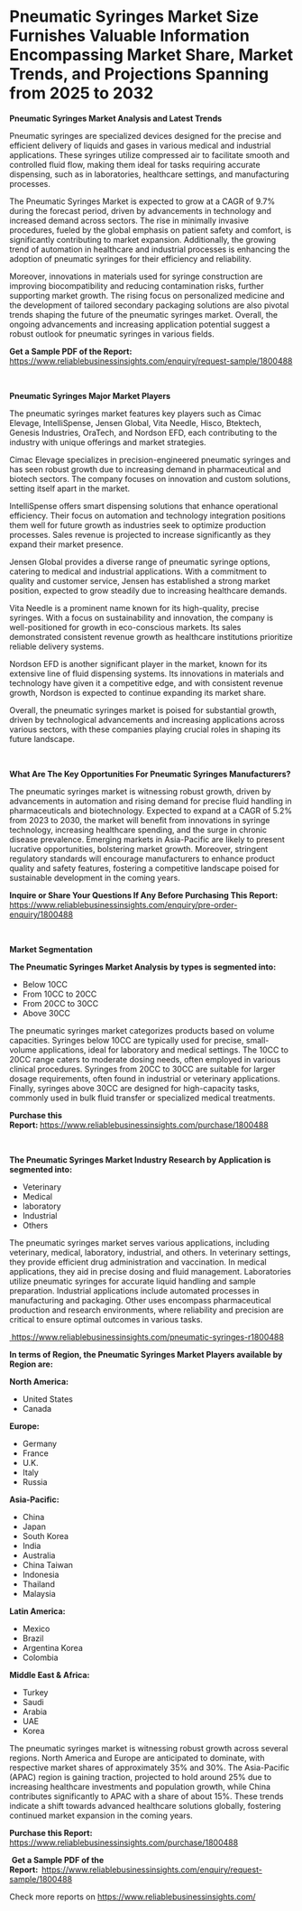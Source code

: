 <p><h1>Pneumatic Syringes Market Size Furnishes Valuable Information Encompassing Market Share, Market Trends, and Projections Spanning from 2025 to 2032</h1></p><p><strong>Pneumatic Syringes Market Analysis and Latest Trends</strong></p>
<p><p>Pneumatic syringes are specialized devices designed for the precise and efficient delivery of liquids and gases in various medical and industrial applications. These syringes utilize compressed air to facilitate smooth and controlled fluid flow, making them ideal for tasks requiring accurate dispensing, such as in laboratories, healthcare settings, and manufacturing processes.</p><p>The Pneumatic Syringes Market is expected to grow at a CAGR of 9.7% during the forecast period, driven by advancements in technology and increased demand across sectors. The rise in minimally invasive procedures, fueled by the global emphasis on patient safety and comfort, is significantly contributing to market expansion. Additionally, the growing trend of automation in healthcare and industrial processes is enhancing the adoption of pneumatic syringes for their efficiency and reliability.</p><p>Moreover, innovations in materials used for syringe construction are improving biocompatibility and reducing contamination risks, further supporting market growth. The rising focus on personalized medicine and the development of tailored secondary packaging solutions are also pivotal trends shaping the future of the pneumatic syringes market. Overall, the ongoing advancements and increasing application potential suggest a robust outlook for pneumatic syringes in various fields.</p></p>
<p><strong>Get a Sample PDF of the Report:&nbsp;</strong> <a href="https://www.reliablebusinessinsights.com/enquiry/request-sample/1800488?utm_campaign=3013&utm_medium=2&utm_source=Github&utm_content=ia&utm_term=03032025&utm_id=pneumatic-syringes">https://www.reliablebusinessinsights.com/enquiry/request-sample/1800488</a></p>
<p>&nbsp;</p>
<p><strong>Pneumatic Syringes Major Market Players</strong></p>
<p><p>The pneumatic syringes market features key players such as Cimac Elevage, IntelliSpense, Jensen Global, Vita Needle, Hisco, Btektech, Genesis Industries, OraTech, and Nordson EFD, each contributing to the industry with unique offerings and market strategies.</p><p>Cimac Elevage specializes in precision-engineered pneumatic syringes and has seen robust growth due to increasing demand in pharmaceutical and biotech sectors. The company focuses on innovation and custom solutions, setting itself apart in the market.</p><p>IntelliSpense offers smart dispensing solutions that enhance operational efficiency. Their focus on automation and technology integration positions them well for future growth as industries seek to optimize production processes. Sales revenue is projected to increase significantly as they expand their market presence.</p><p>Jensen Global provides a diverse range of pneumatic syringe options, catering to medical and industrial applications. With a commitment to quality and customer service, Jensen has established a strong market position, expected to grow steadily due to increasing healthcare demands.</p><p>Vita Needle is a prominent name known for its high-quality, precise syringes. With a focus on sustainability and innovation, the company is well-positioned for growth in eco-conscious markets. Its sales demonstrated consistent revenue growth as healthcare institutions prioritize reliable delivery systems.</p><p>Nordson EFD is another significant player in the market, known for its extensive line of fluid dispensing systems. Its innovations in materials and technology have given it a competitive edge, and with consistent revenue growth, Nordson is expected to continue expanding its market share.</p><p>Overall, the pneumatic syringes market is poised for substantial growth, driven by technological advancements and increasing applications across various sectors, with these companies playing crucial roles in shaping its future landscape.</p></p>
<p>&nbsp;</p>
<p><strong>What Are The Key Opportunities For Pneumatic Syringes Manufacturers?</strong></p>
<p><p>The pneumatic syringes market is witnessing robust growth, driven by advancements in automation and rising demand for precise fluid handling in pharmaceuticals and biotechnology. Expected to expand at a CAGR of 5.2% from 2023 to 2030, the market will benefit from innovations in syringe technology, increasing healthcare spending, and the surge in chronic disease prevalence. Emerging markets in Asia-Pacific are likely to present lucrative opportunities, bolstering market growth. Moreover, stringent regulatory standards will encourage manufacturers to enhance product quality and safety features, fostering a competitive landscape poised for sustainable development in the coming years.</p></p>
<p><strong>Inquire or Share Your Questions If Any Before Purchasing This Report:</strong> <a href="https://www.reliablebusinessinsights.com/enquiry/pre-order-enquiry/1800488?utm_campaign=3013&utm_medium=2&utm_source=Github&utm_content=ia&utm_term=03032025&utm_id=pneumatic-syringes">https://www.reliablebusinessinsights.com/enquiry/pre-order-enquiry/1800488</a></p>
<p>&nbsp;</p>
<p><strong>Market Segmentation</strong></p>
<p><strong>The Pneumatic Syringes Market Analysis by types is segmented into:</strong></p>
<p><ul><li>Below 10CC</li><li>From 10CC to 20CC</li><li>From 20CC to 30CC</li><li>Above 30CC</li></ul></p>
<p><p>The pneumatic syringes market categorizes products based on volume capacities. Syringes below 10CC are typically used for precise, small-volume applications, ideal for laboratory and medical settings. The 10CC to 20CC range caters to moderate dosing needs, often employed in various clinical procedures. Syringes from 20CC to 30CC are suitable for larger dosage requirements, often found in industrial or veterinary applications. Finally, syringes above 30CC are designed for high-capacity tasks, commonly used in bulk fluid transfer or specialized medical treatments.</p></p>
<p><strong>Purchase this Report:&nbsp;</strong><a href="https://www.reliablebusinessinsights.com/purchase/1800488?utm_campaign=3013&utm_medium=2&utm_source=Github&utm_content=ia&utm_term=03032025&utm_id=pneumatic-syringes">https://www.reliablebusinessinsights.com/purchase/1800488</a></p>
<p>&nbsp;</p>
<p><strong>The Pneumatic Syringes Market Industry Research by Application is segmented into:</strong></p>
<p><ul><li>Veterinary</li><li>Medical</li><li>laboratory</li><li>Industrial</li><li>Others</li></ul></p>
<p><p>The pneumatic syringes market serves various applications, including veterinary, medical, laboratory, industrial, and others. In veterinary settings, they provide efficient drug administration and vaccination. In medical applications, they aid in precise dosing and fluid management. Laboratories utilize pneumatic syringes for accurate liquid handling and sample preparation. Industrial applications include automated processes in manufacturing and packaging. Other uses encompass pharmaceutical production and research environments, where reliability and precision are critical to ensure optimal outcomes in various tasks.</p></p>
<p><a href="https://www.reliablebusinessinsights.com/pneumatic-syringes-r1800488?utm_campaign=3013&utm_medium=2&utm_source=Github&utm_content=ia&utm_term=03032025&utm_id=pneumatic-syringes">&nbsp;https://www.reliablebusinessinsights.com/pneumatic-syringes-r1800488</a></p>
<p><strong>In terms of Region, the Pneumatic Syringes Market Players available by Region are:</strong></p>
<p>
    <p> <strong> North America: </strong>
        <ul>
            <li>United States</li>
            <li>Canada</li>
        </ul>
        </p> 
    <p> <strong> Europe: </strong>
        <ul>
            <li>Germany</li>
            <li>France</li>
            <li>U.K.</li>
            <li>Italy</li>
            <li>Russia</li>
        </ul>
        </p> 
    <p> <strong> Asia-Pacific: </strong>
        <ul>
            <li>China</li>
            <li>Japan</li>
            <li>South Korea</li>
            <li>India</li>
            <li>Australia</li>
            <li>China Taiwan</li>
            <li>Indonesia</li>
            <li>Thailand</li>
            <li>Malaysia</li>
        </ul>
        </p> 
    <p> <strong> Latin America: </strong>
        <ul>
            <li>Mexico</li>
            <li>Brazil</li>
            <li>Argentina Korea</li>
            <li>Colombia</li>
        </ul>
        </p> 
    <p> <strong> Middle East & Africa: </strong>
        <ul>
            <li>Turkey</li>
            <li>Saudi</li>
            <li>Arabia</li>
            <li>UAE</li>
            <li>Korea</li>
        </ul>
    </p>
    </p>
<p><p>The pneumatic syringes market is witnessing robust growth across several regions. North America and Europe are anticipated to dominate, with respective market shares of approximately 35% and 30%. The Asia-Pacific (APAC) region is gaining traction, projected to hold around 25% due to increasing healthcare investments and population growth, while China contributes significantly to APAC with a share of about 15%. These trends indicate a shift towards advanced healthcare solutions globally, fostering continued market expansion in the coming years.</p></p>
<p><strong>Purchase this Report: </strong><a href="https://www.reliablebusinessinsights.com/purchase/1800488?utm_campaign=3013&utm_medium=2&utm_source=Github&utm_content=ia&utm_term=03032025&utm_id=pneumatic-syringes">https://www.reliablebusinessinsights.com/purchase/1800488</a></p>
<p>&nbsp;<strong>Get a Sample PDF of the Report:&nbsp;&nbsp;</strong><a href="https://www.reliablebusinessinsights.com/enquiry/request-sample/1800488?utm_campaign=3013&utm_medium=2&utm_source=Github&utm_content=ia&utm_term=03032025&utm_id=pneumatic-syringes">https://www.reliablebusinessinsights.com/enquiry/request-sample/1800488</a></p>
<p><strong></strong></p>
<p>Check more reports on <a href="https://www.reliablebusinessinsights.com/?utm_campaign=3013&utm_medium=2&utm_source=Github&utm_content=ia&utm_term=03032025&utm_id=pneumatic-syringes">https://www.reliablebusinessinsights.com/</a></p>